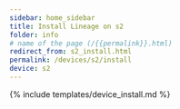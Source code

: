 ```yaml
---
sidebar: home_sidebar
title: Install Lineage on s2
folder: info
# name of the page (/{{permalink}}.html)
redirect_from: s2_install.html
permalink: /devices/s2/install
device: s2
---
```

{% include templates/device_install.md %}
